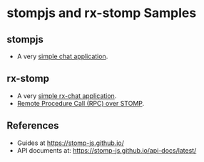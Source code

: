 # stompjs and rx-stomp Samples

## stompjs

- A very [simple chat application](stompjs/chat/chat.html).

## rx-stomp

- A very [simple rx-chat application](rx-stomp/chat/rx-chat.html).
- [Remote Procedure Call (RPC) over STOMP](rx-stomp/rpc/rx-rpc.html).

## References

- Guides at https://stomp-js.github.io/
- API documents at: https://stomp-js.github.io/api-docs/latest/
